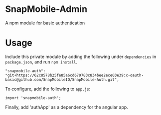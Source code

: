 # SnapMobile-Admin
A npm module for basic authentication

# Usage

Include this private module by adding the following under `dependencies` in `package.json`, and run `npm install`.

    "snapmobile-auth": "git+https://62c8578b25fe85a6cd679783c834bee2ece03e39:x-oauth-basic@github.com/SnapMobileIO/SnapMobile-Auth.git",

To configure, add the following to `app.js`:

    import 'snapmobile-auth';
    
Finally, add 'authApp' as a dependency for the angular app.
